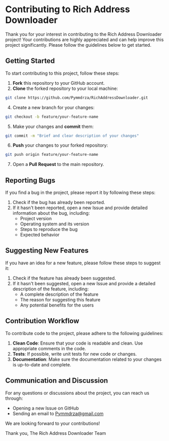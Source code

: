 # Contributing to Rich Address Downloader

Thank you for your interest in contributing to the Rich Address Downloader project! Your contributions are highly appreciated and can help improve this project significantly. Please follow the guidelines below to get started.

## Getting Started

To start contributing to this project, follow these steps:

1. **Fork** this repository to your GitHub account.
2. **Clone** the forked repository to your local machine:

```bash
git clone https://github.com/Pymmdrza/RichAddressDownloader.git
```
4. Create a new branch for your changes:

```bash
git checkout -b feature/your-feature-name
```
5. Make your changes and **commit** them:
```bash
git commit -m "Brief and clear description of your changes"
```
6. **Push** your changes to your forked repository:
```bash
git push origin feature/your-feature-name
```
7. Open a **Pull Request** to the main repository.

## Reporting Bugs

If you find a bug in the project, please report it by following these steps:

1. Check if the bug has already been reported.
2. If it hasn't been reported, open a new Issue and provide detailed information about the bug, including:
    - Project version
    - Operating system and its version
    - Steps to reproduce the bug
    - Expected behavior

## Suggesting New Features

If you have an idea for a new feature, please follow these steps to suggest it:

1. Check if the feature has already been suggested.
2. If it hasn't been suggested, open a new Issue and provide a detailed description of the feature, including:
    - A complete description of the feature
    - The reason for suggesting this feature
    - Any potential benefits for the users

## Contribution Workflow

To contribute code to the project, please adhere to the following guidelines:

1. **Clean Code**: Ensure that your code is readable and clean. Use appropriate comments in the code.
2. **Tests**: If possible, write unit tests for new code or changes.
3. **Documentation**: Make sure the documentation related to your changes is up-to-date and complete.

## Communication and Discussion

For any questions or discussions about the project, you can reach us through:

- Opening a new Issue on GitHub
- Sending an email to [Pymmdrza@gmail.com](mailto:Pymmdrza@gmail.com)

We are looking forward to your contributions!

Thank you,
The Rich Address Downloader Team
